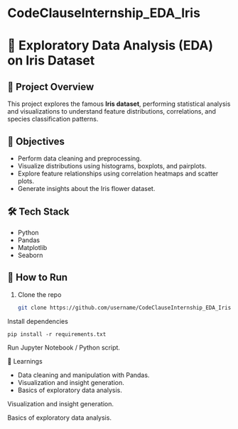 # CodeClauseInternship_EDA_Iris

# 🌸 Exploratory Data Analysis (EDA) on Iris Dataset

## 📌 Project Overview
This project explores the famous **Iris dataset**, performing statistical analysis and visualizations to understand feature distributions, correlations, and species classification patterns.

## 🎯 Objectives
- Perform data cleaning and preprocessing.
- Visualize distributions using histograms, boxplots, and pairplots.
- Explore feature relationships using correlation heatmaps and scatter plots.
- Generate insights about the Iris flower dataset.

## 🛠️ Tech Stack
- Python  
- Pandas  
- Matplotlib  
- Seaborn  

## 🚀 How to Run
1. Clone the repo  
   ```bash
   git clone https://github.com/username/CodeClauseInternship_EDA_Iris.git
Install dependencies

```
pip install -r requirements.txt
```
Run Jupyter Notebook / Python script.


📝 Learnings
- Data cleaning and manipulation with Pandas.
- Visualization and insight generation.
- Basics of exploratory data analysis.

Visualization and insight generation.

Basics of exploratory data analysis.
